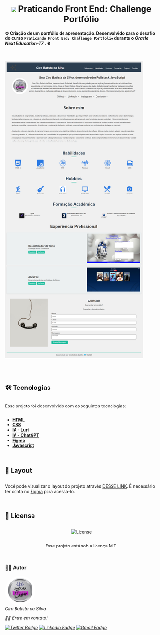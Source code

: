 <h1 align="center"><img src=".github/Badge-Portfólio.png"> Praticando Front End: Challenge Portfólio</h1>

#### ⚙️ Criação de um portfólio de apresentação. Desenvolvido para o desafio do curso `Praticando Front End: Challenge Portfólio` durante o <em>Oracle Next Education-T7</em> . ⚙️

<br>

<div style="display: grid;" >
<p>
  <img src=".github/portfolio.png" width="90%">
</p>
</br>

<br>

## 🛠 Tecnologias

Esse projeto foi desenvolvido com as seguintes tecnologias:

- **[HTML](https://developer.mozilla.org/pt-BR/docs/Web/HTML)**
- **[CSS](https://developer.mozilla.org/pt-BR/docs/Web/CSS/CSS_flexible_box_layout/Basic_concepts_of_flexbox)**
- **[IA - Luri](https://www.alura.com.br/luri-inteligencia-artificial)**
- **[IA - ChatGPT](https://chatgpt.com/)**
- **[Figma](https://www.figma.com/)**
- **[Javascript](https://developer.mozilla.org/pt-BR/docs/Web/JavaScript)**

<br>

## 🎨 Layout

Você pode visualizar o layout do projeto através [DESSE LINK](https://www.figma.com/design/Mv4mSxBHzB5caI7bW2tLv6/Challenge-Front-end-Portf%C3%B3lio?node-id=0-1&node-type=canvas&t=CekqAHrJYoP86fN6-0). É necessário ter conta no [Figma](https://figma.com) para acessá-lo.

<br>

## 📝 License

<p align="center">
  <img alt="License" src="https://img.shields.io/static/v1?label=license&message=MIT&color=49AA26&labelColor=000000">
</p>
<p align="center">Esse projeto está sob a licença MIT.</p>

<br>

### 👨‍💻 Autor

 <img style="border-radius: 50%;" src="./public/TI-System.png" width="100px;" alt=""/>
 <em>Ciro Batista da Silva<em>
 
 <br/>

 <p>👋🏽 Entre em contato!</p>

[![Twitter Badge](https://img.shields.io/badge/-@CiroSilva2020-1ca0f1?style=flat-square&labelColor=1ca0f1&logo=twitter&logoColor=white&link=https://twitter.com/CiroSilva2020)](https://twitter.com/CiroSilva2020) [![Linkedin Badge](https://img.shields.io/badge/-Ciro-blue?style=flat-square&logo=Linkedin&logoColor=white&link=https://www.linkedin.com/in/ciro-batista-da-silva-8b6838205/)](https://www.linkedin.com/in/ciro-batista-da-silva-8b6838205/)
[![Gmail Badge](https://img.shields.io/badge/-cirofight@gmail.com-c14438?style=flat-square&logo=Gmail&logoColor=white&link=mailto:cirofight@gmail.com)](mailto:cirofight@gmail.com)

